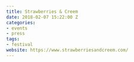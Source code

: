 ```yaml
---
title: Strawberries & Creem
date: 2018-02-07 15:22:00 Z
categories:
- events
- press
tags:
- festival
website: https://www.strawberriesandcreem.com/
---
```



